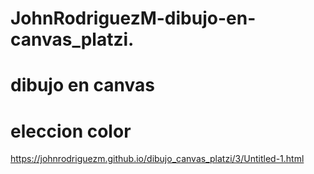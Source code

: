 # JohnRodriguezM-dibujo-en-canvas_platzi.
# dibujo en canvas
# eleccion color


https://johnrodriguezm.github.io/dibujo_canvas_platzi/3/Untitled-1.html


